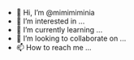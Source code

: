 - 👋 Hi, I’m @mimimiminia
- 👀 I’m interested in ...
- 🌱 I’m currently learning ...
- 💞️ I’m looking to collaborate on ...
- 📫 How to reach me ...

<!---
mimimiminia/mimimiminia is a ✨ special ✨ repository because its `README.md` (this file) appears on your GitHub profile.
You can click the Preview link to take a look at your changes.
--->
